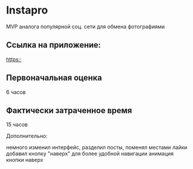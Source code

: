 # Instapro

MVP аналога популярной соц. сети для обмена фотографиями

## Ссылка на приложение:

[https::](https://dimitrusb.github.io/webdev-cw-instapro/)

## Первоначальная оценка

6 часов

## Фактически затраченное время

15 часов


Дополнительно:

немного изменил интерфейс, разделил посты, поменял местами лайки
добавил кнопку "наверх" для более удобной навигации
анимация кнопки наверх